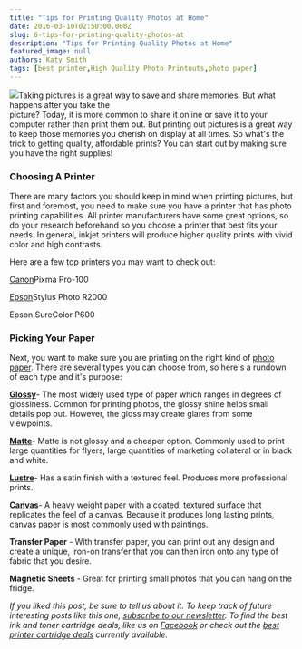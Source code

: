 ```yaml
---
title: "Tips for Printing Quality Photos at Home"
date: 2016-03-10T02:50:00.000Z
slug: 6-tips-for-printing-quality-photos-at
description: "Tips for Printing Quality Photos at Home"
featured_image: null
authors: Katy Smith
tags: [best printer,High Quality Photo Printouts,photo paper]
---
```


[![](/blog/images/canon-printer.jpg)](/blog/images/canon-printer.jpg)Taking pictures is a great way to save and share memories. But what happens after you take the  
picture? Today, it is more common to share it online or save it to your computer rather than print them out. But printing out pictures is a great way to keep those memories you cherish on display at all times. So what's the trick to getting quality, affordable prints? You can start out by making sure you have the right supplies!  

### Choosing A Printer

There are many factors you should keep in mind when printing pictures, but first and foremost, you need to make sure you have a printer that has photo printing capabilities. All printer manufacturers have some great options, so do your research beforehand so you choose a printer that best fits your needs. In general, inkjet printers will produce higher quality prints with vivid color and high contrasts.

Here are a few top printers you may want to check out:

[Canon](https://www.comboink.com/canon-printer-ink-cartridges)Pixma Pro-100

[Epson](https://www.comboink.com/epson-ink-toner-cartridges)Stylus Photo R2000

Epson SureColor P600

### Picking Your Paper

Next, you want to make sure you are printing on the right kind of [photo paper](https://www.comboink.com/paper). There are several types you can choose from, so here's a rundown of each type and it's purpose:

**[Glossy](https://www.comboink.com/paperphoto-paper/glossy-photo-paper)**\- The most widely used type of paper which ranges in degrees of glossiness. Common for printing photos, the glossy shine helps small details pop out. However, the gloss may create glares from some viewpoints. 

**[Matte](https://www.comboink.com/paperphoto-paper/matte-photo-paper)**\- Matte is not glossy and a cheaper option. Commonly used to print large quantities for flyers, large quantities of marketing collateral or in black and white.

**[Lustre](https://www.comboink.com/paperphoto-paper/lustre-photo-paper)**\- Has a satin finish with a textured feel. Produces more professional prints. 

**[Canvas](https://www.comboink.com/paperphoto-paper/canvas-photo-paper)**\- A heavy weight paper with a coated, textured surface that replicates the feel of a canvas. Because it produces long lasting prints, canvas paper is most commonly used with paintings.

**Transfer Paper** \- With transfer paper, you can print out any design and create a unique, iron-on transfer that you can then iron onto any type of fabric that you desire.

**Magnetic Sheets** \- Great for printing small photos that you can hang on the fridge.

_If you liked this post, be sure to tell us about it. To keep track of future interesting posts like this one, [subscribe to our newsletter](https://www.comboink.com/coupon). To find the best ink and toner cartridge deals, like us on [Facebook](https://www.facebook.com/comboink/) or check out the [best printer cartridge deals](https://www.comboink.com/coupon) currently available._